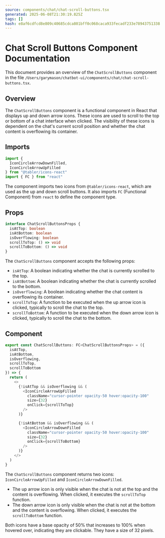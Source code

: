 ```yaml
---
source: components/chat/chat-scroll-buttons.tsx
generated: 2025-06-08T21:30:19.825Z
tags: []
hash: e8af6cdfcd8e809c40685cdca801bff0c068caca933fecadf233e78943751338
---
```


# Chat Scroll Buttons Component Documentation

This document provides an overview of the `ChatScrollButtons` component in the file `/Users/garymason/chatbot-ui/components/chat/chat-scroll-buttons.tsx`.

## Overview

The `ChatScrollButtons` component is a functional component in React that displays up and down arrow icons. These icons are used to scroll to the top or bottom of a chat interface when clicked. The visibility of these icons is dependent on the chat's current scroll position and whether the chat content is overflowing its container.

## Imports

```ts
import {
  IconCircleArrowDownFilled,
  IconCircleArrowUpFilled
} from "@tabler/icons-react"
import { FC } from "react"
```

The component imports two icons from `@tabler/icons-react`, which are used as the up and down scroll buttons. It also imports `FC` (Functional Component) from `react` to define the component type.

## Props

```ts
interface ChatScrollButtonsProps {
  isAtTop: boolean
  isAtBottom: boolean
  isOverflowing: boolean
  scrollToTop: () => void
  scrollToBottom: () => void
}
```

The `ChatScrollButtons` component accepts the following props:

- `isAtTop`: A boolean indicating whether the chat is currently scrolled to the top.
- `isAtBottom`: A boolean indicating whether the chat is currently scrolled to the bottom.
- `isOverflowing`: A boolean indicating whether the chat content is overflowing its container.
- `scrollToTop`: A function to be executed when the up arrow icon is clicked, typically to scroll the chat to the top.
- `scrollToBottom`: A function to be executed when the down arrow icon is clicked, typically to scroll the chat to the bottom.

## Component

```ts
export const ChatScrollButtons: FC<ChatScrollButtonsProps> = ({
  isAtTop,
  isAtBottom,
  isOverflowing,
  scrollToTop,
  scrollToBottom
}) => {
  return (
    <>
      {!isAtTop && isOverflowing && (
        <IconCircleArrowUpFilled
          className="cursor-pointer opacity-50 hover:opacity-100"
          size={32}
          onClick={scrollToTop}
        />
      )}

      {!isAtBottom && isOverflowing && (
        <IconCircleArrowDownFilled
          className="cursor-pointer opacity-50 hover:opacity-100"
          size={32}
          onClick={scrollToBottom}
        />
      )}
    </>
  )
}
```

The `ChatScrollButtons` component returns two icons: `IconCircleArrowUpFilled` and `IconCircleArrowDownFilled`. 

- The up arrow icon is only visible when the chat is not at the top and the content is overflowing. When clicked, it executes the `scrollToTop` function.
- The down arrow icon is only visible when the chat is not at the bottom and the content is overflowing. When clicked, it executes the `scrollToBottom` function.

Both icons have a base opacity of 50% that increases to 100% when hovered over, indicating they are clickable. They have a size of 32 pixels.